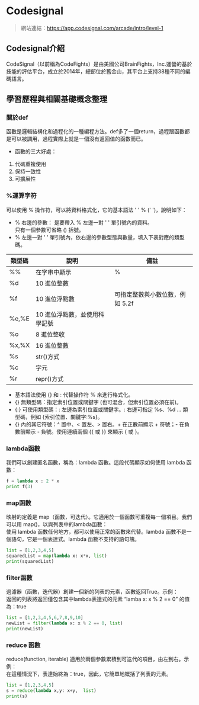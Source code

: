 # Codesignal
> 網站連結：https://app.codesignal.com/arcade/intro/level-1
## Codesignal介紹
CodeSignal（以前稱為CodeFights）是由美國公司BrainFights，Inc.運營的基於技能的評估平台，成立於2014年，總部位於舊金山，其平台上支持38種不同的編碼語言。
## 學習歷程與相關基礎概念整理
### 關於def
函數是邏輯結構化和過程化的一種編程方法。def多了一個return，過程跟函數都是可以被調用，過程實際上就是一個沒有返回值的函數而已。  
* 函數的三大好處：
1. 代碼重複使用
2. 保持一致性
3. 可擴展性
### %運算字符
可以使用 % 操作符，可以將資料格式化，它的基本語法 ' ' % (' ')，說明如下：  
* % 右邊的參數：
是要帶入 % 左邊一對 ' ' 單引號內的資料。  
只有一個參數可省略 () 括號。  
* % 左邊一對 ' ' 單引號內，依右邊的參數型態與數量，填入下表對應的類型碼。  

|類型碼|    說明   |備註|
|---|-------------| ----- |
|%%|在字串中顯示 |%|	 
|%d|10 進位整數||
|%f|10 進位浮點數|	可指定整數與小數位數，例如 5.2f|
|%e,%E|	10 進位浮點數，並使用科學記號| |
|%o|8 進位整收| |
|%x,%X|16 進位整數| |
|%s|str()方式| |
|%c|字元| |
|%r|repr()方式| |

* 基本語法使用 {} 和 : 代替操作符 % 來進行格式化。
* {} 無類型碼：指定索引位置或關鍵字 (也可混合，但索引位置必須在前)。
* {:} 可使用類型碼：: 左邊為索引位置或關鍵字。: 右邊可指定 %s、%d ... 類型碼，例如 {索引位置、關鍵字:%s}。
* {} 內的其它符號：^ 置中、< 置左、> 置右。+ 在正數前顯示 + 符號；- 在負數前顯示 - 負號。使用連續兩個 {{ 或 }} 來顯示 { 或 }。
### lambda函數
我們可以創建匿名函數，稱為：lambda 函數。這段代碼顯示如何使用 lambda 函數：  
```python
f = lambda x : 2 * x
print f(3)
```
### map函數
映射的定義是 map（函數，可迭代）。它適用於一個函數可重複每一個項目。我們可以用 map()，以與列表中的lambda函數：  
使用 lambda 函數任何地方，都可以使用正常的函數來代替。lambda 函數不是一個語句，它是一個表達式。lambda 函數不支持的語句塊。
```python
list = [1,2,3,4,5]
squaredList = map(lambda x: x*x, list)
print(squaredList)
```
### filter函數
過濾器（函數，迭代器）創建一個新的列表的元素，函數返回True。示例：  
返回的列表將返回僅包含其中lambda表達式的元素 “lamba x: x % 2 == 0”  的值為：true
```python
list = [1,2,3,4,5,6,7,8,9,10]
newList = filter(lambda x: x % 2 == 0, list)
print(newList)
```
### reduce 函數
reduce(function, iterable) 適用於兩個參數累積到可迭代的項目，由左到右。示例：  
在這種情況下，表達始終為：true，因此，它簡單地概括了列表的元素。
```python
list = [1,2,3,4,5]
s = reduce(lambda x,y: x+y,  list)
print(s)
```
